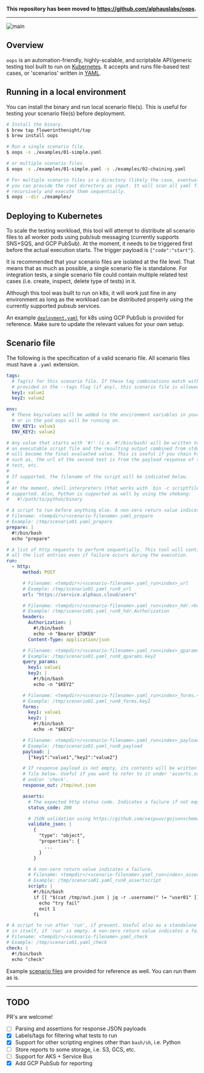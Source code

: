 **This repository has been moved to https://github.com/alphauslabs/oops.**

---

![main](https://github.com/flowerinthenight/oops/workflows/main/badge.svg)

## Overview

`oops` is an automation-friendly, highly-scalable, and scriptable API/generic testing tool built to run on [Kubernetes](https://kubernetes.io/). It accepts and runs file-based test cases, or 'scenarios' written in [YAML](https://yaml.org/).

## Running in a local environment

You can install the binary and run local scenario file(s). This is useful for testing your scenario file(s) before deployment.

```bash
# Install the binary.
$ brew tap flowerinthenight/tap
$ brew install oops

# Run a single scenario file.
$ oops -s ./examples/01-simple.yaml

# or multiple scenario files.
$ oops -s ./examples/01-simple.yaml -s ./examples/02-chaining.yaml

# For multiple scenario files in a directory (likely the case, eventually),
# you can provide the root directory as input. It will scan all yaml files
# recursively and execute them sequentially.
$ oops --dir ./examples/
```

## Deploying to Kubernetes

To scale the testing workload, this tool will attempt to distribute all scenario files to all worker pods using pub/sub messaging (currently supports SNS+SQS, and GCP PubSub). At the moment, it needs to be triggered first before the actual execution starts. The trigger payload is `{"code":"start"}`.

It is recommended that your scenario files are isolated at the file level. That means that as much as possible, a single scenario file is standalone. For integration tests, a single scenario file could contain multiple related test cases (i.e. create, inspect, delete type of tests) in it.

Although this tool was built to run on k8s, it will work just fine in any environment as long as the workload can be distributed properly using the currently supported pubsub services.

An example [`deployment.yaml`](https://github.com/flowerinthenight/oops/blob/master/deployment.yaml) for k8s using GCP PubSub is provided for reference. Make sure to update the relevant values for your own setup.

## Scenario file

The following is the specification of a valid scenario file. All scenario files must have a `.yaml` extension.

```yaml
tags:
  # Tag(s) for this scenario file. If these tag combinations match with what is
  # provided in the --tags flag (if any), this scenario file is allowed to run.
  key1: value1
  key2: value2

env:
  # These key/values will be added to the environment variables in your local
  # or in the pod oops will be running on.
  ENV_KEY1: value1
  ENV_KEY2: value2

# Any value that starts with '#!' (i.e. #!/bin/bash) will be written to disk as
# an executable script file and the resulting output combined from stdout & stderr
# will become the final evaluated value. This is useful if you chain http calls,
# such as, the url of the second test is from the payload response of the first
# test, etc.
#
# If supported, the filename of the script will be indicated below.
#
# At the moment, shell interpreters (that works with `bin -c scriptfile` command is
# supported. Also, Python is supported as well by using the shebang:
#   #!/path/to/python/binary

# A script to run before anything else. A non-zero return value indicates a failure.
# Filename: <tempdir>/<scenario-filename>.yaml_prepare
# Example: /tmp/scenario01.yaml_prepare
prepare: |
  #!/bin/bash
  echo "prepare"

# A list of http requests to perform sequentially. This tool will continue running
# all the list entries even if failure occurs during the execution.
run:
  - http:
      method: POST

      # Filename: <tempdir>/<scenario-filename>.yaml_run<index>_url
      # Example: /tmp/scenario01.yaml_run0_url
      url: "https://service.alphaus.cloud/users"

      # Filename: <tempdir>/<scenario-filename>.yaml_run<index>_hdr.<key>
      # Example: /tmp/scenario01.yaml_run0_hdr.Authorization
      headers:
        Authorization: |
          #!/bin/bash
          echo -n "Bearer $TOKEN"
        Content-Type: application/json

      # Filename: <tempdir>/<scenario-filename>.yaml_run<index>_qparams.<key>
      # Example: /tmp/scenario01.yaml_run0_qparams.key2
      query_params:
        key1: value1
        key2: |
          #!/bin/bash
          echo -n "$KEY2"

      # Filename: <tempdir>/<scenario-filename>.yaml_run<index>_forms.<key>
      # Example: /tmp/scenario01.yaml_run0_forms.key2
      forms:
        key1: value1
        key2: |
          #!/bin/bash
          echo -n "$KEY2"

      # Filename: <tempdir>/<scenario-filename>.yaml_run<index>_payload
      # Example: /tmp/scenario01.yaml_run0_payload
      payload: |
        {"key1":"value1","key2":"value2"}

      # If response payload is not empty, its contents will be written in the
      # file below. Useful if you want to refer to it under 'asserts.script'
      # and/or 'check'.
      response_out: /tmp/out.json

      asserts:
        # The expected http status code. Indicates a failure if not equal.
        status_code: 200

        # JSON validation using https://github.com/xeipuuv/gojsonschema package.
        validate_json: |
          {
            "type": "object",
            "properties": {
              ...
            }
          }

        # A non-zero return value indicates a failure.
        # Filename: <tempdir>/<scenario-filename>.yaml_run<index>_assertscript
        # Example: /tmp/scenario01.yaml_run0_assertscript
        script: |
          #!/bin/bash
          if [[ "$(cat /tmp/out.json | jq -r .username)" != "user01" ]]; then
            echo "try fail"
            exit 1
          fi

# A script to run after 'run', if present. Useful also as a standalone script
# in itself, if 'run' is empty. A non-zero return value indicates a failure.
# Filename: <tempdir>/<scenario-filename>.yaml_check
# Example: /tmp/scenario01.yaml_check
check: |
  #!/bin/bash
  echo "check"
```

Example [scenario files](https://github.com/flowerinthenight/oops/tree/master/examples) are provided for reference as well. You can run them as is.

---

## TODO

PR's are welcome!

- [ ] Parsing and assertions for response JSON payloads
- [x] Labels/tags for filtering what tests to run
- [x] Support for other scripting engines other than `bash/sh`, i.e. Python
- [ ] Store reports to some storage, i.e. S3, GCS, etc.
- [ ] Support for AKS + Service Bus
- [x] Add GCP PubSub for reporting
